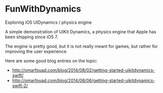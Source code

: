 # FunWithDynamics
Exploring iOS UIDynamics / physics engine

A simple demonstration of UIKit Dynamics, a physics engine
that Apple has been shipping since iOS 7.

The engine is pretty good, but it is not really meant for games,
but rather for improving the user experience.

Here are some good blog entries on the topic:
+ http://omarfouad.com/blog/2014/08/02/getting-started-uikitdynamics-swift/
+ http://omarfouad.com/blog/2014/08/06/getting-started-uikitdynamics-swift-2/

